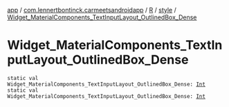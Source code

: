 [app](../../../index.md) / [com.lennertbontinck.carmeetsandroidapp](../../index.md) / [R](../index.md) / [style](index.md) / [Widget_MaterialComponents_TextInputLayout_OutlinedBox_Dense](./-widget_-material-components_-text-input-layout_-outlined-box_-dense.md)

# Widget_MaterialComponents_TextInputLayout_OutlinedBox_Dense

`static val Widget_MaterialComponents_TextInputLayout_OutlinedBox_Dense: `[`Int`](https://kotlinlang.org/api/latest/jvm/stdlib/kotlin/-int/index.html)
`static val Widget_MaterialComponents_TextInputLayout_OutlinedBox_Dense: `[`Int`](https://kotlinlang.org/api/latest/jvm/stdlib/kotlin/-int/index.html)